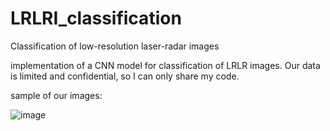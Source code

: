 # LRLRI_classification
Classification of low-resolution laser-radar images

implementation of a CNN model for classification of LRLR images.
Our data is limited and confidential, so I can only share my code.

sample of our images:

![image](https://user-images.githubusercontent.com/52605366/235875582-0e26acda-60c1-469e-a3cb-4876ecb54904.png)
